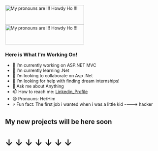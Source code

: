 <a href="https://pronouns.vercel.app" title="Add pronouns to your own profile">
  <img src="https://pronouns.vercel.app/!!!%C2%A0Howdy%20Ho%20!!!?flag=polyamorous?gradient=kye%20meh" width="256" height="64" alt="My pronouns are !!! Howdy Ho !!!">
</a>

<a href="https://pronouns.vercel.app" title="Add pronouns to your own profile">
  <img src="https://pronouns.vercel.app/!!!%C2%A0Howdy%20Ho%20!!!?flag=polyamorous?gradient=kye%20meh" width="256" height="64" alt="My pronouns are !!! Howdy Ho !!!">
</a> 

### Here is What I'm Working On!

- 🔭 I’m currently working on ASP.NET MVC
- 🌱 I’m currently learning .Net
- 👯 I’m looking to collaborate on Asp .Net
- 🤔 I’m looking for help with finding dream internships!
- 💬 Ask me about Anything
- 📫 How to reach me: [Linkedin_Profile](https://www.linkedin.com/in/danielvaskevic)
- 😄 Pronouns: He/Him
- ⚡ Fun fact: The first job i wanted when i was a little kid ----> hacker


## My new projects will be here soon
# &#8595; &#8595; &#8595; &#8595; &#8595; &#8595; &#8595;
